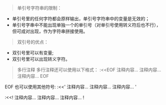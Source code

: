 > 单引号字符串的限制： 
- 单引号里的任何字符都会原样输出，单引号字符串中的变量是无效的；
- 单引号字串中不能出现单独一个的单引号（对单引号使用转义符后也不行），但可成对出现，作为字符串拼接使用。

> 双引号的优点：
- 双引号里可以有变量;
- 双引号里可以出现转义字符。


> 多行注释 
多行注释还可以使用以下格式：
:<<EOF
注释内容...
注释内容...
注释内容...
EOF

EOF 也可以使用其他符号:
:<<'
注释内容...
注释内容...
注释内容...
'

:<<!
注释内容...
注释内容...
注释内容...
!